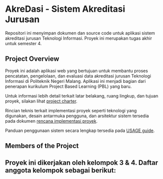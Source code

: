 # AkreDasi - Sistem Akreditasi Jurusan

Repositori ini menyimpan dokumen dan source code untuk aplikasi sistem akreditasi jurusan Teknologi Informasi. Proyek ini merupakan tugas akhir untuk semester 4.

## Project Overview

Proyek ini adalah aplikasi web yang bertujuan untuk membantu proses pencatatan, pengelolaan, dan evaluasi data akreditasi jurusan Teknologi Informasi di Politeknik Negeri Malang. Aplikasi ini menjadi bagian dari penerapan kurikulum Project Based Learning (PBL) yang baru.

Untuk informasi lebih detail terkait latar belakang, ruang lingkup, dan tujuan proyek, silakan lihat [project charter](documents/project-charter.md).

Rincian teknis terkait implementasi proyek seperti teknologi yang digunakan, desain antarmuka pengguna, dan arsitektur sistem tersedia pada dokumen [rencana implementasi proyek](documents/[KEL%XX-SIB2E]%20-%20SISTEM%20AKREDITASI%20JURUSAN.pdf).

Panduan penggunaan sistem secara lengkap tersedia pada [USAGE guide](documents/USAGE.md).

## Members of the Project

Proyek ini dikerjakan oleh kelompok 3 & 4. Daftar anggota kelompok sebagai berikut:
- 
